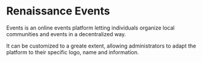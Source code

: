 # Renaissance Events

Events is an online events platform letting individuals organize local communities and events
in a decentralized way.

It can be customized to a greate extent, allowing administrators to adapt the platform to their
specific logo, name and information.
